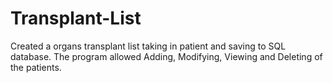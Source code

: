 # Transplant-List
Created a organs transplant list taking in patient and saving to SQL database. The program allowed Adding, Modifying, Viewing and Deleting of the patients.
